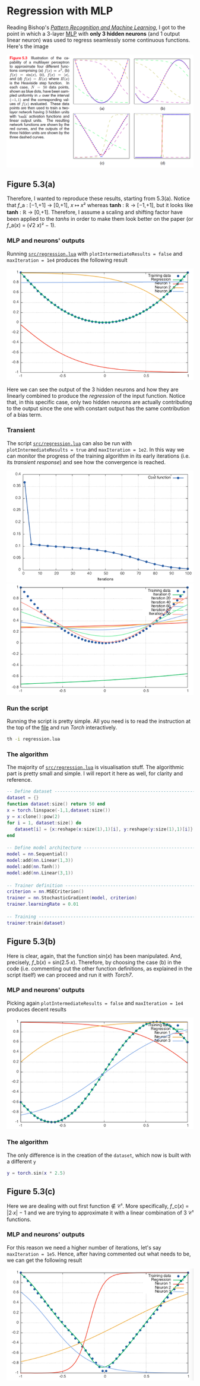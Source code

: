 # Regression with MLP

Reading Bishop's [*Pattern Recognition and Machine Learning*](http://research.microsoft.com/en-us/um/people/cmbishop/prml/), I got to the point in which a 3-layer [MLP](http://en.wikipedia.org/wiki/Multilayer_perceptron) with **only 3 hidden neurons** (and 1 output linear neuron) was used to regress seamlessly some continuous functions. Here's the image

![Figure 5.2](img/figure_5.3.png)

## Figure 5.3(a)
Therefore, I wanted to reproduce these results, starting from 5.3(a). Notice that *f*_a : [−1,+1] → [0,+1], *x* ↦ *x*² whereas **tanh** : ℝ → [−1,+1], but it looks like **tanh** : ℝ → [0,+1]. Therefore, I assume a scaling and shifting factor have been applied to the *tanhs* in order to make them look better on the paper (or *f*_a(*x*) = (√2 *x*)² − 1).

### MLP and neurons' outputs
Running [`src/regression.lua`](src/regression.lua) with `plotIntermediateResults = false` and `maxIteration = 1e4` produces the following result

![*x*², regression and neuron's output](img/x2_reg_neu.png)

Here we can see the output of the 3 hidden neurons and how they are linearly combined to produce the *regression* of the input function. Notice that, in this specific case, only two hidden neurons are actually contributing to the output since the one with constant output has the same contribution of a bias term.

### Transient
The script [`src/regression.lua`](src/regression.lua) can also be run with `plotIntermediateResults = true` and `maxIteration = 1e2`. In this way we can monitor the progress of the training algorithm in its early iterations (i.e. its *transient response*) and see how the convergence is reached.

![*x*² transient cost function](img/x2_trans_cost.png)
![*x*² transient regression](img/x2_trans_reg.png)

### Run the script
Running the script is pretty simple. All you need is to read the instruction at the top of the [file](src/regression.lua) and run *Torch* interactively.

```bash
th -i regression.lua
```

### The algorithm
The majority of [`src/regression.lua`](src/regression.lua) is visualisation stuff. The algorithmic part is pretty small and simple. I will report it here as well, for clarity and reference.

```lua
-- Define dataset --------------------------------------------------------------
dataset = {}
function dataset:size() return 50 end
x = torch.linspace(-1,1,dataset:size())
y = x:clone():pow(2)
for i = 1, dataset:size() do
   dataset[i] = {x:reshape(x:size(1),1)[i], y:reshape(y:size(1),1)[i]}
end

-- Define model architecture ---------------------------------------------------
model = nn.Sequential()
model:add(nn.Linear(1,3))
model:add(nn.Tanh())
model:add(nn.Linear(3,1))

-- Trainer definition ----------------------------------------------------------
criterion = nn.MSECriterion()
trainer = nn.StochasticGradient(model, criterion)
trainer.learningRate = 0.01

-- Training --------------------------------------------------------------------
trainer:train(dataset)
```

## Figure 5.3(b)
Here is clear, again, that the function sin(*x*) has been manipulated. And, precisely, *f*_b(*x*) = sin(2.5∙*x*). Therefore, by choosing the case (b) in the code (i.e. commenting out the other function definitions, as explained in the script itself) we can proceed and run it with *Torch7*.

### MLP and neurons' outputs
Picking again `plotIntermediateResults = false` and `maxIteration = 1e4` produces decent results

![sin(*x*), regression and neuron's output](img/sinx_reg_neu.png)

### The algorithm
The only difference is in the creation of the `dataset`, which now is built with a different `y`

```lua
y = torch.sin(x * 2.5) 
```

## Figure 5.3(c)
Here we are dealing with out first function ∉ 𝒞¹. More specifically, *f*_c(*x*) = |2∙*x*| − 1 and we are trying to approximate it with a linear combination of 3 𝒞¹ functions.

### MLP and neurons' outputs
For this reason we need a higher number of iterations, let's say `maxIteration = 1e5`. Hence, after having commented out what needs to be, we can get the following result

![|*x*|, regression and neuron's output](img/absx_reg_neu.png)

